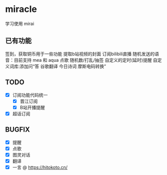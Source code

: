 # miracle

学习使用 mirai

## 已有功能

签到，获取铜币用于一些功能 提取b站视频的封面 订阅bilibili直播 随机发送的语音：目前支持 mea 和 aqua 点歌 随机数/打乱/抽签 自定义的定时(延时)提醒 自定义词库:添加问<Q>答<A>
谷歌翻译 今日诗词 摩斯电码转换

## TODO

- [x] 订阅功能代码统一
    - [x] 晋江订阅
    - [x] B站开播提醒
- [x] 超话订阅

## BUGFIX

- [x] 提醒
- [x] 点歌
- [x] 图灵对话
- [x] 翻译
- [x] 一言 @ https://hitokoto.cn/

